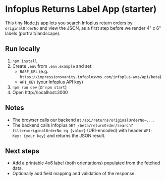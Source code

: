 # Infoplus Returns Label App (starter)

This tiny Node.js app lets you search Infoplus return orders by `originalOrderNo` and view the JSON,
as a first step before we render 4" x 6" labels (portrait/landscape).

## Run locally
1. `npm install`
2. Create `.env` from `.env.example` and set:
   - `BASE_URL` (e.g. `https://impressionsvanity.infopluswms.com/infoplus-wms/api/beta`)
   - `API_KEY` (your Infoplus API key)
3. `npm run dev` (or `npm start`)
4. Open http://localhost:3000

## Notes
- The browser calls our backend at `/api/returns?originalOrderNo=...`.
- The backend calls Infoplus `GET /beta/returnOrder/search?filter=originalOrderNo eq {value}` (URI-encoded)
  with header `API-Key: {your key}` and returns the JSON result.

## Next steps
- Add a printable 4x6 label (both orientations) populated from the fetched data.
- Optionally add field mapping and validation of the response.
